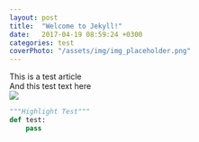 ```yaml
---
layout: post
title:  "Welcome to Jekyll!"
date:   2017-04-19 08:59:24 +0300
categories: test
coverPhoto: "/assets/img/img_placeholder.png"
---
```

This is a test article  
And this test text here  
<img src="{{ site.url }}/assets/img/img_placeholder.png">  
```python
"""Highlight Test"""
def test:
    pass
```


